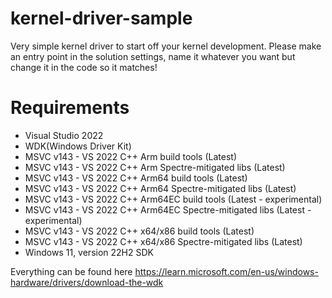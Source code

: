 # kernel-driver-sample
Very simple kernel driver to start off your kernel development.
Please make an entry point in the solution settings, name it whatever you want but change it in the code so it matches!

# Requirements
* Visual Studio 2022
* WDK(Windows Driver Kit)
* MSVC v143 - VS 2022 C++ Arm build tools (Latest)
* MSVC v143 - VS 2022 C++ Arm Spectre-mitigated libs (Latest)
* MSVC v143 - VS 2022 C++ Arm64 build tools (Latest)
* MSVC v143 - VS 2022 C++ Arm64 Spectre-mitigated libs (Latest)
* MSVC v143 - VS 2022 C++ Arm64EC build tools (Latest - experimental)
* MSVC v143 - VS 2022 C++ Arm64EC Spectre-mitigated libs (Latest - experimental)
* MSVC v143 - VS 2022 C++ x64/x86 build tools (Latest)
* MSVC v143 - VS 2022 C++ x64/x86 Spectre-mitigated libs (Latest)
* Windows 11, version 22H2 SDK


Everything can be found here https://learn.microsoft.com/en-us/windows-hardware/drivers/download-the-wdk

